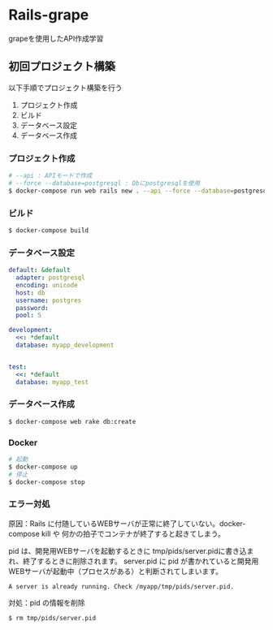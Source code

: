 # Rails-grape

grapeを使用したAPI作成学習

## 初回プロジェクト構築

以下手順でプロジェクト構築を行う

1. プロジェクト作成
2. ビルド
3. データベース設定
4. データベース作成

### プロジェクト作成
```bash
# --api : APIモードで作成
# --force --database=postgresql : Dbにpostgresqlを使用
$ docker-compose run web rails new . --api --force --database=postgresql
```

### ビルド
```bash
$ docker-compose build
```

### データベース設定
```ruby:config/database.yml
default: &default
  adapter: postgresql
  encoding: unicode
  host: db
  username: postgres
  password:
  pool: 5

development:
  <<: *default
  database: myapp_development


test:
  <<: *default
  database: myapp_test
```

### データベース作成
```bash
$ docker-compose web rake db:create
```

### Docker
```bash
# 起動
$ docker-compose up
# 停止
$ docker-compose stop
```

### エラー対処

原因：Rails に付随しているWEBサーバが正常に終了していない。docker-compose kill や 何かの拍子でコンテナが終了すると起きてしまう。

pid は、開発用WEBサーバを起動するときに tmp/pids/server.pidに書き込まれ、終了するときに削除されます。
server.pid に pid が書かれていると開発用WEBサーバが起動中（プロセスがある）と判断されてしまいます。

```ruby:Error
A server is already running. Check /myapp/tmp/pids/server.pid.
```

対処：pid の情報を削除

```bash:Command
$ rm tmp/pids/server.pid
```